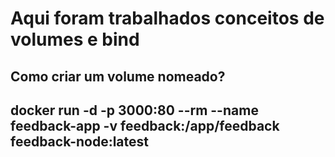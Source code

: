 # Aqui foram trabalhados conceitos de volumes e bind

## Como criar um volume nomeado?
## docker run -d -p 3000:80 --rm --name feedback-app -v feedback:/app/feedback feedback-node:latest